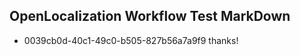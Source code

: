## OpenLocalization Workflow Test MarkDown
* 0039cb0d-40c1-49c0-b505-827b56a7a9f9 
thanks!<!--HONumber=Mar16_HO3-->
